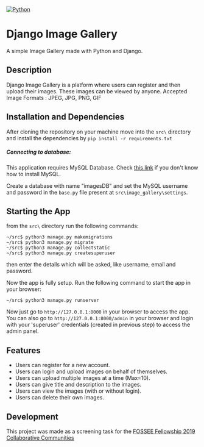 [![Python](https://img.shields.io/badge/Python-3.6-brightgreen.svg)](http://www.python.org/download/)
# Django Image Gallery

A simple Image Gallery made with Python and Django.

## Description

Django Image Gallery is a platform where users can register and then upload their images. These images can be viewed by anyone.
Accepted Image Formats : JPEG, JPG, PNG, GIF

## Installation and Dependencies

After cloning the repository on your machine move into the ```src\``` directory and install the dependencies by ```pip install -r requirements.txt```


##### Connecting to database:
This application requires MySQL Database.
Check [this link](https://goo.gl/85wAeM) if you don't know how to install MySQL.

Create a database with name "imagesDB" and set the MySQL username and password in the ```base.py``` file present at ```src\image_gallery\settings```.

## Starting the App
from the ```src\``` directory run the following commands:
```
~/src$ python3 manage.py makemigrations
~/src$ python3 manage.py migrate
~/src$ python3 manage.py collectstatic
~/src$ python3 manage.py createsuperuser
```
then enter the details which will be asked, like username, email and password.

Now the app is fully setup.
Run the following command to start the app in your browser:
```
~/src$ python3 manage.py runserver
```
Now just go to ```http://127.0.0.1:8000``` in your browser to access the app.
You can also go to ```http://127.0.0.1:8000/admin``` in your browser and login with your 'superuser' credentials (created in previous step) to access the admin panel.

## Features

- Users can register for a new account.
- Users can login and upload images on behalf of themselves.
- Users can upload multiple images at a time (Max=10).
- Users can give title and description to the images.
- Users can view the images (with or without login).
- Users can delete their own images.

## Development

This project was made as a screening task for the [FOSSEE Fellowship 2019 Collaborative Communities](https://fossee.in/)